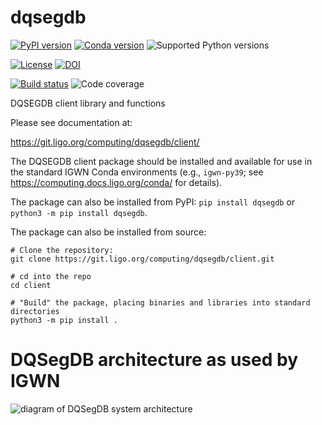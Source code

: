 dqsegdb
=======

[![PyPI version](https://badge.fury.io/py/dqsegdb.svg)](http://badge.fury.io/py/dqsegdb)
[![Conda version](https://img.shields.io/conda/vn/conda-forge/dqsegdb.svg)](https://anaconda.org/conda-forge/dqsegdb/)
![Supported Python versions](https://img.shields.io/pypi/pyversions/dqsegdb.svg)

[![License](https://img.shields.io/pypi/l/dqsegdb.svg)](https://choosealicense.com/licenses/gpl-3.0/)
[![DOI](https://img.shields.io/badge/DOI-10.1016/j.softx.2021.100677-blue)](https://img.shields.io/badge/DOI-10.1016/j.softx.2021.100677-blue)

[![Build status](https://git.ligo.org/computing/dqsegdb/client/badges/master/pipeline.svg)](https://git.ligo.org/computing/dqsegdb/client/-/pipelines)
![Code coverage](https://git.ligo.org/computing/dqsegdb/client/badges/main/coverage.svg)

DQSEGDB client library and functions

Please see documentation at: 

https://git.ligo.org/computing/dqsegdb/client/

The DQSEGDB client package should be installed and available for use in the standard IGWN Conda environments (e.g., `igwn-py39`; see https://computing.docs.ligo.org/conda/ for details).

The package can also be installed from PyPI: `pip install dqsegdb` or `python3 -m pip install dqsegdb`.

The package can also be installed from source:

```
# Clone the repository:
git clone https://git.ligo.org/computing/dqsegdb/client.git

# cd into the repo
cd client

# "Build" the package, placing binaries and libraries into standard directories
python3 -m pip install .
```

DQSegDB architecture as used by IGWN
=======
![diagram of DQSegDB system architecture](system_architecture_20200212.png)
